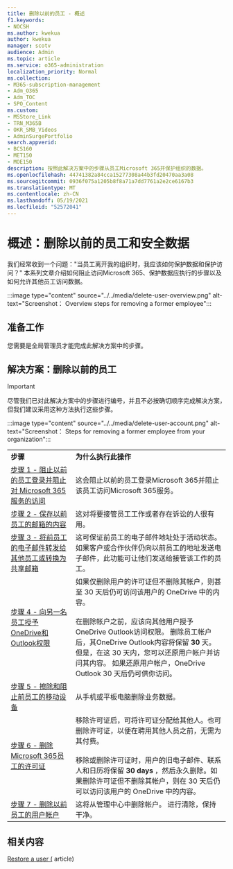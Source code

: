 ```yaml
---
title: 删除以前的员工 - 概述
f1.keywords:
- NOCSH
ms.author: kwekua
author: kwekua
manager: scotv
audience: Admin
ms.topic: article
ms.service: o365-administration
localization_priority: Normal
ms.collection:
- M365-subscription-management
- Adm_O365
- Adm_TOC
- SPO_Content
ms.custom:
- MSStore_Link
- TRN_M365B
- OKR_SMB_Videos
- AdminSurgePortfolio
search.appverid:
- BCS160
- MET150
- MOE150
description: 按照此解决方案中的步骤从员工Microsoft 365并保护组织的数据。
ms.openlocfilehash: 44741382a84cca15277308a44b3fd20470aa3a08
ms.sourcegitcommit: 0936f075a1205b8f8a71a7dd7761a2e2ce6167b3
ms.translationtype: MT
ms.contentlocale: zh-CN
ms.lasthandoff: 05/19/2021
ms.locfileid: "52572041"
---
```

# <a name="overview-remove-a-former-employee-and-secure-data"></a>概述：删除以前的员工和安全数据

我们经常收到一个问题："当员工离开我的组织时，我应该如何保护数据和保护访问？" 本系列文章介绍如何阻止访问Microsoft 365、保护数据应执行的步骤以及如何允许其他员工访问数据。

:::image type="content" source="../../media/delete-user-overview.png" alt-text="Screenshot： Overview steps for removing a former employee":::

## <a name="before-you-begin"></a>准备工作

您需要是全局管理员才能完成此解决方案中的步骤。

## <a name="solution-remove-a-former-employee"></a>解决方案：删除以前的员工

> [!IMPORTANT]
> 尽管我们已对此解决方案中的步骤进行编号，并且不必按确切顺序完成解决方案，但我们建议采用这种方法执行这些步骤。

:::image type="content" source="../../media/delete-user-account.png" alt-text="Screenshot： Steps for removing a former employee from your organization":::

|||
|:-----|:-----|
|**步骤** <br/> |**为什么执行此操作** <br/> |
|[步骤 1 - 阻止以前的员工登录并阻止对 Microsoft 365 服务的访问](remove-former-employee-step-1.md) <br/> |这会阻止以前的员工登录Microsoft 365并阻止该员工访问Microsoft 365服务。 <br/> |
|[步骤 2 - 保存以前员工的邮箱的内容](remove-former-employee-step-2.md) <br/> |这对将要接管员工工作或者存在诉讼的人很有用。 <br/> |
|[步骤 3 - 将前员工的电子邮件转发给其他员工或转换为共享邮箱](remove-former-employee-step-3.md) <br/> |这可保证前员工的电子邮件地址处于活动状态。如果客户或合作伙伴仍向以前员工的地址发送电子邮件，此功能可让他们发送给接管该工作的员工。 <br/> |
|[步骤 4 - 向另一名员工授予OneDrive和Outlook权限](remove-former-employee-step-6.md) <br/> |如果仅删除用户的许可证但不删除其帐户，则甚至 30 天后仍可访问该用户的 OneDrive 中的内容。 <br/><br/> 在删除帐户之前，应该向其他用户授予OneDrive Outlook访问权限。 删除员工帐户后，其OneDrive Outlook内容将保留 **30** 天。 但是，在这 30 天内，您可以还原用户帐户并访问其内容。 如果还原用户帐户，OneDrive Outlook 30 天后仍可供你访问。 <br/> |
|[步骤 5 - 擦除和阻止前员工的移动设备](remove-former-employee-step-4.md) <br/> |从手机或平板电脑删除业务数据。  <br/> |
|[步骤 6 - 删除Microsoft 365员工的许可证](remove-former-employee-step-7.md) <br/> |移除许可证后，可将许可证分配给其他人。也可删除许可证，以便在聘用其他人员之前，无需为其付费。  <br/><br/> 移除或删除许可证时，用户的旧电子邮件、联系人和日历将保留 **30 days** ，然后永久删除。如果删除许可证但不删除其帐户，则在 30 天后仍可以访问该用户的 OneDrive 中的内容。  <br/> |
|[步骤 7 - 删除以前员工的用户帐户](remove-former-employee-step-7.md) <br/> |这将从管理中心中删除帐户。 进行清除，保持干净。 <br/> |

## <a name="related-content"></a>相关内容

[Restore a user (](restore-user.md) article) 
